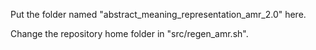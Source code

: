 Put the folder named "abstract_meaning_representation_amr_2.0" here.

Change the repository home folder in "src/regen_amr.sh".
